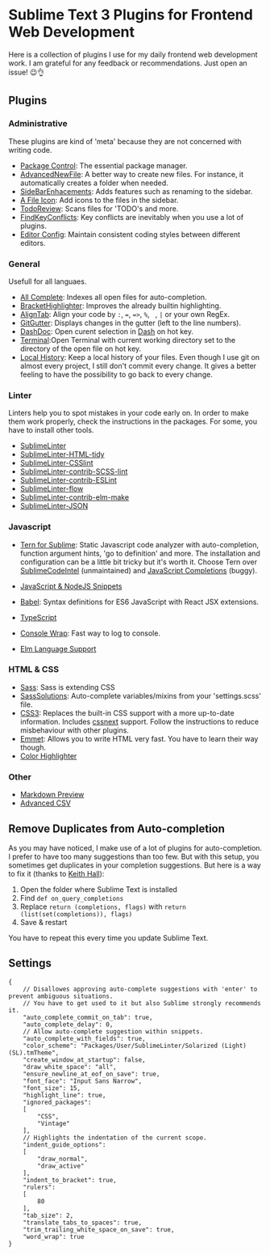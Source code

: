 # Sublime Text 3 Plugins for Frontend Web Development

Here is a collection of plugins I use for my daily frontend web development work. I am grateful for any feedback or recommendations. Just open an issue! 😉👌

## Plugins

### Administrative
These plugins are kind of 'meta' because they are not concerned with writing code.

* [Package Control](https://packagecontrol.io/packages/Package%20Control): The essential package manager.
* [AdvancedNewFile](https://packagecontrol.io/packages/AdvancedNewFile): A better way to create new files. For instance, it automatically creates a folder when needed.
* [SideBarEnhacements](https://packagecontrol.io/packages/SideBarEnhancements): Adds features such as renaming to the sidebar.
* [A File Icon](https://packagecontrol.io/packages/A%20File%20Icon): Add icons to the files in the sidebar.
* [TodoReview](https://packagecontrol.io/packages/TodoReview): Scans files for 'TODO's and more.
* [FindKeyConflicts](https://packagecontrol.io/packages/FindKeyConflicts): Key conflicts are inevitably when you use a lot of plugins.
* [Editor Config](https://packagecontrol.io/packages/EditorConfig): Maintain consistent coding styles between different editors.

### General
Usefull for all languaes.

* [All Complete](https://packagecontrol.io/packages/All%20Autocomplete): Indexes all open files for auto-completion.
* [BracketHighlighter](https://packagecontrol.io/packages/BracketHighlighter): Improves the already builtin highlighting.
* [AlignTab](https://packagecontrol.io/packages/AlignTab): Align your code by `:`, `=`, `=>`, `%`, ` `, `|` or your own RegEx.
* [GitGutter](https://packagecontrol.io/packages/GitGutter): Displays  changes in the gutter (left to the line numbers).
* [DashDoc](https://packagecontrol.io/packages/DashDoc): Open curent selection in [Dash](https://kapeli.com/dash) on hot key.
* [Terminal](https://packagecontrol.io/packages/Terminal):Open Terminal with current working directory set to the directory of the open file on hot key.
* [Local History](https://packagecontrol.io/packages/Local%20History): Keep a local history of your files. Even though I use git on almost every project, I still don't commit every change. It gives a better feeling to have the possibility to go back to every change.

### Linter
Linters help you to spot mistakes in your code early on. In order to make them work properly, check the instructions in the packages. For some, you have to install other tools.

* [SublimeLinter](https://packagecontrol.io/packages/SublimeLinter)
* [SublimeLinter-HTML-tidy](https://packagecontrol.io/packages/SublimeLinter-html-tidy)
* [SublimeLinter-CSSlint](https://packagecontrol.io/packages/SublimeLinter-csslint)
* [SublimeLinter-contrib-SCSS-lint](https://packagecontrol.io/packages/SublimeLinter-contrib-scss-lint)
* [SublimeLinter-contrib-ESLint](https://packagecontrol.io/packages/SublimeLinter-contrib-eslint)
* [SublimeLinter-flow](https://packagecontrol.io/packages/SublimeLinter-flow)
* [SublimeLinter-contrib-elm-make](https://packagecontrol.io/packages/SublimeLinter-contrib-elm-make)
* [SublimeLinter-JSON](https://packagecontrol.io/packages/SublimeLinter-json)


### Javascript
* [Tern for Sublime](https://packagecontrol.io/packages/tern_for_sublime): Static Javascript code analyzer with auto-completion, function argument hints, 'go to definition' and more. The installation and configuration can be a little bit tricky but it's worth it. Choose Tern over [SublimeCodeIntel](https://packagecontrol.io/packages/SublimeCodeIntel) (unmaintained) and [JavaScript Completions](https://packagecontrol.io/packages/JavaScript%20Completions) (buggy). 

* [JavaScript & NodeJS Snippets](https://packagecontrol.io/packages/JavaScript%20%26%20NodeJS%20Snippets)
* [Babel](https://packagecontrol.io/packages/Babel): Syntax definitions for ES6 JavaScript with React JSX extensions.
* [TypeScript](https://packagecontrol.io/packages/TypeScript)
* [Console Wrap](https://packagecontrol.io/packages/Console%20Wrap): Fast way to log to console.
* [Elm Language Support](https://packagecontrol.io/packages/Elm%20Language%20Support)


### HTML & CSS
* [Sass](https://packagecontrol.io/packages/Sass): Sass is extending CSS
* [SassSolutions](https://packagecontrol.io/packages/SassSolution): Auto-complete variables/mixins from your 'settings.scss' file.
* [CSS3](https://packagecontrol.io/packages/CSS3): Replaces the built-in CSS support with a more up-to-date information. Includes [cssnext](http://cssnext.io) support. Follow the instructions to reduce misbehaviour with other plugins.
* [Emmet](https://packagecontrol.io/packages/Emmet): Allows you to write HTML very fast. You have to learn their way though.
* [Color Highlighter](https://packagecontrol.io/packages/Color%20Highlighter)

### Other
* [Markdown Preview](https://packagecontrol.io/packages/Markdown%20Preview)
* [Advanced CSV](https://packagecontrol.io/packages/Advanced%20CSV)


## Remove Duplicates from Auto-completion

As you may have noticed, I make use of a lot of plugins for auto-completion. I prefer to have too many suggestions than too few. But with this setup, you sometimes get duplicates in your completion suggestions. But here is a way to fix it (thanks to [Keith Hall](http://stackoverflow.com/questions/43320798/sublime-text-3-duplicates-autocompletion)):

1. Open the folder where Sublime Text is installed
2. Find `def on_query_completions`
3. Replace `return (completions, flags)` with `return (list(set(completions)), flags)`
4. Save & restart

You have to repeat this every time you update Sublime Text.

## Settings
```
{
	// Disallowes approving auto-complete suggestions with 'enter' to prevent ambiguous situations.
	// You have to get used to it but also Sublime strongly recommends it.
	"auto_complete_commit_on_tab": true,
	"auto_complete_delay": 0,
	// Allow auto-complete suggestion within snippets.
	"auto_complete_with_fields": true,
	"color_scheme": "Packages/User/SublimeLinter/Solarized (Light) (SL).tmTheme",
	"create_window_at_startup": false,
	"draw_white_space": "all",
	"ensure_newline_at_eof_on_save": true,
	"font_face": "Input Sans Narrow",
	"font_size": 15,
	"highlight_line": true,
	"ignored_packages":
	[
		"CSS",
		"Vintage"
	],
	// Highlights the indentation of the current scope.
	"indent_guide_options":
	[
		"draw_normal",
		"draw_active"
	],
	"indent_to_bracket": true,
	"rulers":
	[
		80
	],
	"tab_size": 2,
	"translate_tabs_to_spaces": true,
	"trim_trailing_white_space_on_save": true,
	"word_wrap": true
}

```



